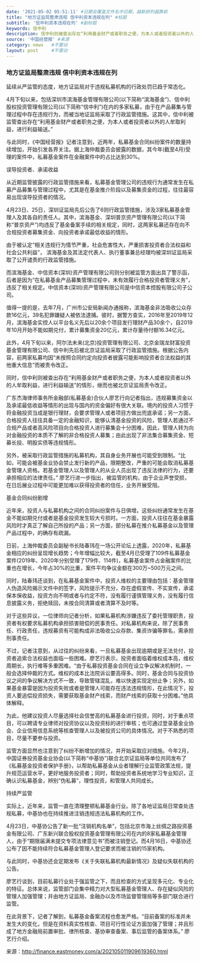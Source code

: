 ```yaml
---
date: '2021-05-02 05:51:11' #日期会覆盖文件名中日期，越新排列越靠前
title: "地方证监局整肃违规 信中利资本违规在列" #标题
subtitle: '信中利资本违规在列' #副标题
keywords: 信中利
description: 信中利则被查出存在“利用基金财产或者职务之便，为本人或者投资者以外的人牟取利益，进行利益输送”的情形，继而也被北京证监局责令改正。
source: '中国经营报' #来源
category: news   #不要动
layout: post     #不要动
---
```


### 地方证监局整肃违规 信中利资本违规在列

延续从严监管的态度，地方证监局对于违规私募机构的行政处罚已趋于常态化。

4月下旬以来，包括深圳市滨海基金管理有限公司(以下简称“滨海基金”)、信中利股权投资管理有限公司(以下简称“信中利”)在内的多家私募，由于在产品募集与管理过程中存在违规行为，而被当地证监局采取了行政监管措施。这其中，信中利被监管查出存在“利用基金财产或者职务之便，为本人或者投资者以外的人牟取利益，进行利益输送。”

与此同时，《中国经营报》记者注意到，近两年，私募基金合同纠纷案件的数量持续增加，开始引发各界关注。据上海仲裁委员会披露的数据，其今年(截至4月)受理的案件中，私募基金案件在金融案件中的占比达到30%。

误导投资者、承诺收益

从近期监管披露的行政监管措施来看，私募基金管理公司的违规行为通常发生在私募产品募集与管理过程中，尤其是在基金推介阶段以及募集资金的过程，往往最容易出现误导投资者的情况。

4月23日、25日，深圳证监局先后公告了6则行政监管措施，涉及3家私募基金管理人及其各自的责任人。其中，滨海基金、深圳普京资产管理有限公司(以下简称“普京资产”)均违反了基金备案手续的相关规定，同时，这两家私募还存在向不合规投资者募集资金、向投资者承诺最低收益的情形。

由于被认定“相关违规行为情节严重，社会危害性大，严重损害投资者合法权益和社会公共利益”， 滨海基金及其法定代表人、执行董事兼总经理均被深圳证监局采取了公开谴责的行政监管措施。

而滨海基金、中信资本(深圳)资产管理有限公司则分别被监管方面出具了警示函，后者是因为“在私募基金产品募集管理过程中，未有效履行合格投资者管理义务”，违反了相关规定。中信资本(深圳)资产管理有限公司是中信资本控股有限公司子公司。

值得一提的是，去年7月，广州市公安局新闻办通报称，滨海基金非法吸收公众存款16亿元，39名犯罪嫌疑人被依法逮捕。彼时，据警方查实，2016年至2019年12月，滨海基金实控人以平台名义先后以20余个项目发行理财产品30余个，自2019年10月开始不能如期兑付，累计募集资金20亿元，累计存量待付额16.34亿元。

此外，4月下旬以来，阿尔法未来(北京)投资管理有限公司、北京金瑞龙财富投资基金管理有限公司、信中利先后被北京证监局采取了行政监管措施。根据公告内容，前两家私募均因“未按照合同约定向投资者披露可能影响投资者合法权益的其他重大信息”而被责令改正。

同时，信中利则被查出存在“利用基金财产或者职务之便，为本人或者投资者以外的人牟取利益，进行利益输送”的情形，继而也被北京证监局责令改正。

广东杰海律师事务所金融部(私募基金)合伙人廖艺行向记者指出，违规募集资金以及承诺最低收益等情形的出现与国内的资金偏好有很大关联。境内的投资人习惯于将金融投资当成是银行理财，会要求管理人或者项目方做出兜底承诺；另一方面，合格投资人往往具备一定的金融知识，能够认清基金投资的风险，管理人若通过不合规产品或者高风险项目向合格投资人进行募集会十分困难，因此，管理人转为向对金融投资的本质不了解的非合格投资人募集；由此出现了非法集合募集资金、短募长投、明股实债等违规情形。

另外，被采取行政监管措施的私募机构，其自身业务开展也可能受到限制。“比如，可能会被基金业协会禁止发行新的产品，限期整改，严重的可能会取消私募基金管理人资格。若基金管理人以及管理人的从业人员出现了违反法律的行为，还要承担相应的法律责任。” 廖艺行进一步指出，被监管的机构，由于企业声誉受损，在日后展业过程中可能更加难以获得投资者的信任，业务开展受阻。

基金合同纠纷剧增

近年来，投资人与私募机构之间的合同纠纷案件与日俱增。这些纠纷通常发生在基金不能如期兑付或者是基金投资发生较大亏损时。一方面，投资人往往在基金暴露风险时才真正了解自己所投的产品；另一方面，部分私募在推介私募基金以及管理产品过程中，的确存有疏漏。

日前，上海仲裁委员会副秘书长陆春玮在一场公开论坛上透露，2020年，私募基金相应的纠纷呈现增长趋势；今年增幅比较大，截至4月已受理了109件私募基金案件(2019年、2020年分别受理了179件、114件)，私募基金案件占金融案件的比重也在增长，今年占30%的比重，案件平均争议金额在300万~500万元之间。

同时，陆春玮还谈到，在私募基金案件中，投资人维权的主要理由包括：基金管理人伪造风险揭示文件中的签字，风险提示不充分，存在虚假宣传、不实宣传，承诺保本保收益，投资方向不明或者与约定不符，没有履行谨慎管理义务，没有履行信息披露义务，拒绝赎回，未按合同清算或者清算不及时等。

对于这些异议，一位律师向记者分析，如果私募机构涉嫌违反了委托管理职责，投资者有权要求私募机构承担损害赔偿的民事责任。对私募机构来说，除了民事责任、行政责任，违规募资有可能构成非法吸收公众存款、集资诈骗等罪名，需承担刑事责任。

不过，记者注意到，从过往的纠纷来看，一旦私募基金出现逾期或是无法兑付，投资者追索合法权益也面临一些困难。廖艺行表示，投资者面临着维权成本高，维权周期长，执行难等多重困难。“由于私募投资基金合同在设立争议解决机制时，一般会选择仲裁的方式。维权的成本比法院诉讼要高得多。同时，基金合同与投资协议之间的争议解决方式不一致，导致管辖混乱，难以快速实现定纷止争；另外，如果基金暴雷是因为投资失败或者是管理人可能存在违法违规情形，在此情况下，投资人要追偿投资损失，需要获取基金财产线索，而财产线索的获取十分困难。”他具体解释。

为此，他建议投资人尽量选择社会信誉高的私募基金进行投资，同时，对于重点项目，可以聘请专业律师对投资协议以及投资标的进行审核；也可通过登录基金业协会、企业信用信息系统等核查管理人以及被投资公司的具体情况。对于不熟悉的项目，尽量不要参与投资。

监管方面显然也注意到了纠纷不断增加的情况，并开始采取应对措施。今年2月，中国证券投资基金业协会(以下简称“中基协”)联合北京证监局等单位共同发布了《私募基金投资者保护手册》，以帮助私募基金从业者理解行业监管政策法规，提升规范运营水平，更好地服务投资者；同时，帮助投资者系统地学习专业知识，正确认识私募基金，辨别“伪私募”，理性投资，和管理人共同成长。

持续严监管

实际上，近年来，监管一直在清理整顿私募基金行业。除了各地证监局日常查处违规私募，中基协也在持续推进注销违规违法私募机构的工作。

4月23日，中基协公告了新一批“注销机构名单”，包括北京市海上丝绸之路投资基金有限公司、广东新兴联合股权投资基金管理有限公司在内的8家私募基金管理人，由于“期限届满未提交专项法律意见书”而被注销登记。而4月16日，中基协还公布了因不能持续符合私募基金管理人登记要求而被注销的15家机构。

与此同时，中基协还会定期发布《关于失联私募机构最新情况》及疑似失联机构的公告。

廖艺行谈到，目前私募行业处于强监管之下，而且检查的方式呈现多元化、专业化的特征。总体来说，监管部门会集中精力对大型私募基金管理人、存在疑似风险的管理人加强管理；并由地方证监局、金融办以及市场监督管理局等多部门联合进行监管。

在此背景下，记者了解到，私募基金备案流程也愈发严格。“目前备案的标准并未发生大的变化，但是在资料真实性核查、项目可行性论证方面加强了管理；并且形成了地方金融局前置审批、律所核查、基协审查备案、事后监管的备案体系。” 廖艺行介绍。

来源：http://finance.eastmoney.com/a/202105011909619360.html
